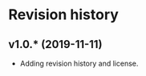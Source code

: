 Revision history
=========================

v1.0.* (2019-11-11)
---------------------

* Adding revision history and license.
